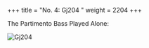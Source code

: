 +++
title = "No. 4: Gj204 "
weight = 2204
+++

The Partimento Bass Played Alone:

![Gj204](/img/004DurNum.jpg)
